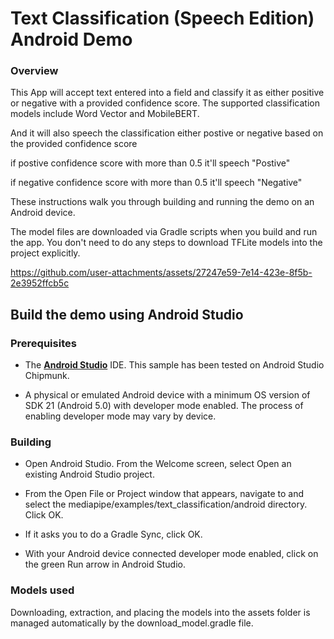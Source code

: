 # Text Classification (Speech Edition) Android Demo

### Overview

This App will accept text entered into a field and classify it as either
positive or negative with a provided confidence score. The supported
classification models include Word Vector and MobileBERT.

And it will also speech the classification either postive or negative
based on the provided confidence score

if postive confidence score with more than 0.5 it'll speech "Postive"

if negative confidence score with more than 0.5 it'll speech "Negative"

These instructions walk you through building and running the demo on an Android
device.

The model files are downloaded via Gradle scripts when you build and run the
app. You don't need to do any steps to download TFLite models into the project
explicitly.

https://github.com/user-attachments/assets/27247e59-7e14-423e-8f5b-2e3952ffcb5c

## Build the demo using Android Studio

### Prerequisites

* The **[Android Studio](https://developer.android.com/studio/index.html)** IDE.
  This sample has been tested on Android Studio Chipmunk.

* A physical or emulated Android device with a minimum OS version of SDK 21
  (Android 5.0) with developer mode enabled. The process of enabling
  developer mode may vary by device.

### Building

* Open Android Studio. From the Welcome screen, select Open an existing
    Android Studio project.

* From the Open File or Project window that appears, navigate to and select
    the mediapipe/examples/text_classification/android directory.
    Click OK.

* If it asks you to do a Gradle Sync, click OK.

* With your Android device connected developer mode
    enabled, click on the green Run arrow in Android Studio.

### Models used

Downloading, extraction, and placing the models into the assets folder is
managed automatically by the download_model.gradle file.
